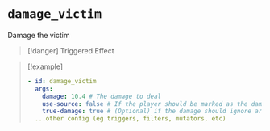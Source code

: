 # `damage_victim`

Damage the victim

> [!danger] Triggered Effect

> [!example]
> ```yaml
> - id: damage_victim
>   args:
>     damage: 10.4 # The damage to deal
>     use-source: false # If the player should be marked as the damager, will trigger melee_damage and run listeners: set to false if you don't know what this means
>     true-damage: true # (Optional) if the damage should ignore armor, defense, etc
>   ...other config (eg triggers, filters, mutators, etc)
> ```
